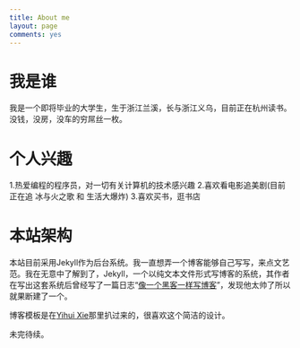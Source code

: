 ```yaml
---
title: About me
layout: page
comments: yes
---
```


# 我是谁

我是一个即将毕业的大学生，生于浙江兰溪，长与浙江义乌，目前正在杭州读书。没钱，没房，没车的穷屌丝一枚。


# 个人兴趣

1.热爱编程的程序员，对一切有关计算机的技术感兴趣
2.喜欢看电影追美剧(目前正在追 冰与火之歌 和 生活大爆炸)
3.喜欢买书，逛书店

# 本站架构

本站目前采用Jekyll作为后台系统。我一直想弄一个博客能够自己写写，来点文艺范。我在无意中了解到了，Jekyll，一个以纯文本文件形式写博客的系统，其作者在写出这套系统后曾经写了一篇日志“[像一个黑客一样写博客](http://tom.preston-werner.com/2008/11/17/blogging-like-a-hacker.html)”，发现他太帅了所以就果断建了一个。

博客模板是在[Yihui Xie](http://http://yihui.name/cn/)那里扒过来的，很喜欢这个简洁的设计。

未完待续。

